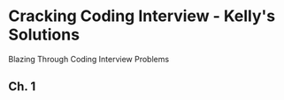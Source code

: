 # Cracking Coding Interview - Kelly's Solutions 

Blazing Through Coding Interview Problems

## Ch. 1 

